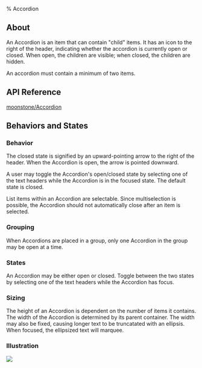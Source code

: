﻿% Accordion

## About

An Accordion is an item that can contain "child" items.  It has an icon to the
right of the header, indicating whether the accordion is currently open or
closed.  When open, the children are visible; when closed, the children are
hidden.

An accordion must contain a minimum of two items.

## API Reference

[moonstone/Accordion]($api/#/kind/moonstone/Accordion)

## Behaviors and States

### Behavior

The closed state is signified by an upward-pointing arrow to the right of the
header.  When the Accordion is open, the arrow is pointed downward.

A user may toggle the Accordion's open/closed state by selecting one of the text
headers while the Accordion is in the focused state.  The default state is
closed.

List items within an Accordion are selectable.  Since multiselection is
possible, the Accordion should not automatically close after an item is
selected.

### Grouping

When Accordions are placed in a group, only one Accordion in the group may be
open at a time.

### States

An Accordion may be either open or closed.  Toggle between the two states by
selecting one of the text headers while the Accordion has focus.

### Sizing

The height of an Accordion is dependent on the number of items it contains.  The
width of the Accordion is determined by its parent container.  The width may
also be fixed, causing longer text to be truncatated with an ellipsis.  When
focused, the ellipsized text will marquee.

### Illustration

![](../../assets/dg-controls-accordion.png)
